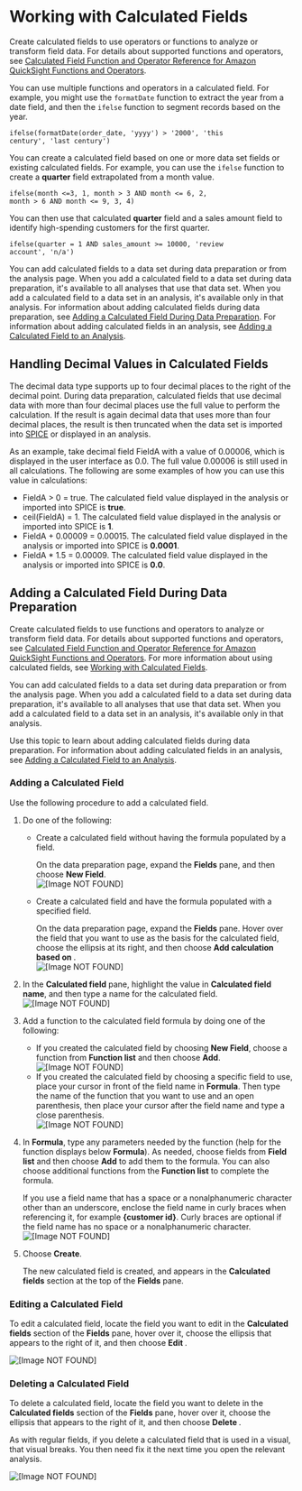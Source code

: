 # Working with Calculated Fields<a name="working-with-calculated-fields"></a>

Create calculated fields to use operators or functions to analyze or transform field data\. For details about supported functions and operators, see [Calculated Field Function and Operator Reference for Amazon QuickSight Functions and Operators](calculated-field-reference.md)\.

You can use multiple functions and operators in a calculated field\. For example, you might use the `formatDate` function to extract the year from a date field, and then the `ifelse` function to segment records based on the year\.

```
ifelse(formatDate(order_date, 'yyyy') > '2000', 'this 
century', 'last century')
```

You can create a calculated field based on one or more data set fields or existing calculated fields\. For example, you can use the `ifelse` function to create a **quarter** field extrapolated from a month value\.

```
ifelse(month <=3, 1, month > 3 AND month <= 6, 2, 
month > 6 AND month <= 9, 3, 4)
```

You can then use that calculated **quarter** field and a sales amount field to identify high\-spending customers for the first quarter\.

```
ifelse(quarter = 1 AND sales_amount >= 10000, 'review 
account', 'n/a')
```

You can add calculated fields to a data set during data preparation or from the analysis page\. When you add a calculated field to a data set during data preparation, it's available to all analyses that use that data set\. When you add a calculated field to a data set in an analysis, it's available only in that analysis\. For information about adding calculated fields during data preparation, see [Adding a Calculated Field During Data Preparation](#adding-a-calculated-field)\. For information about adding calculated fields in an analysis, see [Adding a Calculated Field to an Analysis](adding-a-calculated-field-analysis.md)\.

## Handling Decimal Values in Calculated Fields<a name="handling-decimal-fields"></a>

The decimal data type supports up to four decimal places to the right of the decimal point\. During data preparation, calculated fields that use decimal data with more than four decimal places use the full value to perform the calculation\. If the result is again decimal data that uses more than four decimal places, the result is then truncated when the data set is imported into [SPICE](welcome.md#spice) or displayed in an analysis\.

As an example, take decimal field FieldA with a value of 0\.00006, which is displayed in the user interface as 0\.0\. The full value 0\.00006 is still used in all calculations\. The following are some examples of how you can use this value in calculations:
+ FieldA > 0 = true\. The calculated field value displayed in the analysis or imported into SPICE is **true**\.
+ ceil\(FieldA\) = 1\. The calculated field value displayed in the analysis or imported into SPICE is **1**\.
+ FieldA \+ 0\.00009 = 0\.00015\. The calculated field value displayed in the analysis or imported into SPICE is **0\.0001**\.
+ FieldA \* 1\.5 = 0\.00009\. The calculated field value displayed in the analysis or imported into SPICE is **0\.0**\.

## Adding a Calculated Field During Data Preparation<a name="adding-a-calculated-field"></a>

Create calculated fields to use functions and operators to analyze or transform field data\. For details about supported functions and operators, see [Calculated Field Function and Operator Reference for Amazon QuickSight Functions and Operators](calculated-field-reference.md)\. For more information about using calculated fields, see [Working with Calculated Fields](#working-with-calculated-fields)\.

You can add calculated fields to a data set during data preparation or from the analysis page\. When you add a calculated field to a data set during data preparation, it's available to all analyses that use that data set\. When you add a calculated field to a data set in an analysis, it's available only in that analysis\.

Use this topic to learn about adding calculated fields during data preparation\. For information about adding calculated fields in an analysis, see [Adding a Calculated Field to an Analysis](adding-a-calculated-field-analysis.md)\.

### Adding a Calculated Field<a name="add-a-calculated-field"></a>

Use the following procedure to add a calculated field\.

1. Do one of the following:
   + Create a calculated field without having the formula populated by a field\.

     On the data preparation page, expand the **Fields** pane, and then choose **New Field**\.  
![\[Image NOT FOUND\]](http://docs.aws.amazon.com/quicksight/latest/user/images/new-field.png)
   + Create a calculated field and have the formula populated with a specified field\.

     On the data preparation page, expand the **Fields** pane\. Hover over the field that you want to use as the basis for the calculated field, choose the ellipsis at its right, and then choose **Add calculation based on <field name>**\.  
![\[Image NOT FOUND\]](http://docs.aws.amazon.com/quicksight/latest/user/images/function-field.png)

1. In the **Calculated field** pane, highlight the value in **Calculated field name**, and then type a name for the calculated field\.  
![\[Image NOT FOUND\]](http://docs.aws.amazon.com/quicksight/latest/user/images/function-field-name.png)

1. Add a function to the calculated field formula by doing one of the following:
   + If you created the calculated field by choosing **New Field**, choose a function from **Function list** and then choose **Add**\.  
![\[Image NOT FOUND\]](http://docs.aws.amazon.com/quicksight/latest/user/images/add-function.png)
   + If you created the calculated field by choosing a specific field to use, place your cursor in front of the field name in **Formula**\. Then type the name of the function that you want to use and an open parenthesis, then place your cursor after the field name and type a close parenthesis\.  
![\[Image NOT FOUND\]](http://docs.aws.amazon.com/quicksight/latest/user/images/type-function.png)

1. In **Formula**, type any parameters needed by the function \(help for the function displays below **Formula**\)\. As needed, choose fields from **Field list** and then choose **Add** to add them to the formula\. You can also choose additional functions from the **Function list** to complete the formula\.

   If you use a field name that has a space or a nonalphanumeric character other than an underscore, enclose the field name in curly braces when referencing it, for example **\{customer id\}**\. Curly braces are optional if the field name has no space or a nonalphanumeric character\.  
![\[Image NOT FOUND\]](http://docs.aws.amazon.com/quicksight/latest/user/images/ifelse-function.png)

1. Choose **Create**\.

   The new calculated field is created, and appears in the **Calculated fields** section at the top of the **Fields** pane\.

### Editing a Calculated Field<a name="edit-a-calculated-field"></a>

To edit a calculated field, locate the field you want to edit in the **Calculated fields** section of the **Fields** pane, hover over it, choose the ellipsis that appears to the right of it, and then choose **Edit <field name>**\. 

![\[Image NOT FOUND\]](http://docs.aws.amazon.com/quicksight/latest/user/images/calc-fields.png)

### Deleting a Calculated Field<a name="delete-a-calculated-field"></a>

To delete a calculated field, locate the field you want to delete in the **Calculated fields** section of the **Fields** pane, hover over it, choose the ellipsis that appears to the right of it, and then choose **Delete <field name>**\. 

As with regular fields, if you delete a calculated field that is used in a visual, that visual breaks\. You then need fix it the next time you open the relevant analysis\.

![\[Image NOT FOUND\]](http://docs.aws.amazon.com/quicksight/latest/user/images/calc-fields2.png)